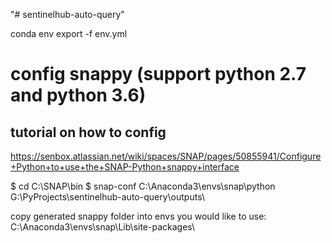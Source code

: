 "# sentinelhub-auto-query" 


conda env export -f env.yml

# config snappy (support python 2.7 and python 3.6)
## tutorial on how to config 
https://senbox.atlassian.net/wiki/spaces/SNAP/pages/50855941/Configure+Python+to+use+the+SNAP-Python+snappy+interface

$ cd C:\SNAP\bin
$ snap-conf C:\Anaconda3\envs\snap\python G:\PyProjects\sentinelhub-auto-query\outputs\

copy generated snappy folder into envs you would like to use:
C:\Anaconda3\envs\snap\Lib\site-packages\
